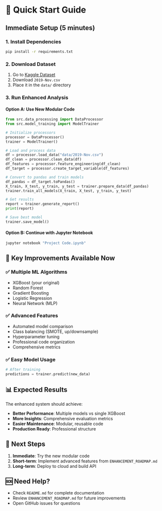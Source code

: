 # 🚀 Quick Start Guide

## Immediate Setup (5 minutes)

### 1. Install Dependencies
```bash
pip install -r requirements.txt
```

### 2. Download Dataset
1. Go to [Kaggle Dataset](https://www.kaggle.com/datasets/mkechinov/ecommerce-behavior-data-from-multi-category-store)
2. Download `2019-Nov.csv`
3. Place it in the `data/` directory

### 3. Run Enhanced Analysis

#### Option A: Use New Modular Code
```python
from src.data_processing import DataProcessor
from src.model_training import ModelTrainer

# Initialize processors
processor = DataProcessor()
trainer = ModelTrainer()

# Load and process data
df = processor.load_data("data/2019-Nov.csv")
df_clean = processor.clean_data(df)
df_features = processor.feature_engineering(df_clean)
df_target = processor.create_target_variable(df_features)

# Convert to pandas and train models
df_pandas = df_target.toPandas()
X_train, X_test, y_train, y_test = trainer.prepare_data(df_pandas)
trainer.train_all_models(X_train, X_test, y_train, y_test)

# Get results
report = trainer.generate_report()
print(report)

# Save best model
trainer.save_model()
```

#### Option B: Continue with Jupyter Notebook
```bash
jupyter notebook "Project Code.ipynb"
```

## 🎯 Key Improvements Available Now

### ✅ Multiple ML Algorithms
- XGBoost (your original)
- Random Forest
- Gradient Boosting
- Logistic Regression
- Neural Network (MLP)

### ✅ Advanced Features
- Automated model comparison
- Class balancing (SMOTE, up/downsample)
- Hyperparameter tuning
- Professional code organization
- Comprehensive metrics

### ✅ Easy Model Usage
```python
# After training
predictions = trainer.predict(new_data)
```

## 📊 Expected Results

The enhanced system should achieve:
- **Better Performance**: Multiple models vs single XGBoost
- **More Insights**: Comprehensive evaluation metrics
- **Easier Maintenance**: Modular, reusable code
- **Production Ready**: Professional structure

## 🔄 Next Steps

1. **Immediate**: Try the new modular code
2. **Short-term**: Implement advanced features from `ENHANCEMENT_ROADMAP.md`
3. **Long-term**: Deploy to cloud and build API

## 🆘 Need Help?

- Check `README.md` for complete documentation
- Review `ENHANCEMENT_ROADMAP.md` for future improvements
- Open GitHub issues for questions 
